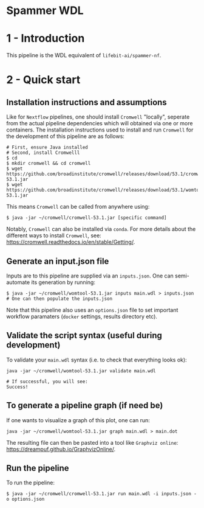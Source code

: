 # Spammer WDL

# 1 - Introduction

This pipeline is the WDL equivalent of `lifebit-ai/spammer-nf`.

# 2 - Quick start

## Installation instructions and assumptions

Like for `Nextflow` pipelines, one should install `Cromwell` "locally", seperate from the actual pipeline dependencies which will obtained via one or more containers. The installation instructions used to install and run `Cromwell` for the development of this pipeline are as follows:

```
# First, ensure Java installed
# Second, install Cromwelll
$ cd
$ mkdir cromwell && cd cromwell
$ wget https://github.com/broadinstitute/cromwell/releases/download/53.1/cromwell-53.1.jar
$ wget https://github.com/broadinstitute/cromwell/releases/download/53.1/womtool-53.1.jar
```

This means `Cromwell` can be called from anywhere using:
```
$ java -jar ~/cromwell/cromwell-53.1.jar [specific command]
```

Notably, `Cromwell` can also be installed via `conda`. For more details about the different ways to install `Cromwell`, see: https://cromwell.readthedocs.io/en/stable/Getting/.

## Generate an input.json file

Inputs are to this pipeline are supplied via an `inputs.json`. One can semi-automate its generation by running:
```
$ java -jar ~/cromwell/womtool-53.1.jar inputs main.wdl > inputs.json
# One can then populate the inputs.json
```

Note that this pipeline also uses an `options.json` file to set important workflow paramaters (`docker` settings, results directory etc).

## Validate the script syntax (useful during development)

To validate your `main.wdl` syntax (i.e. to check that everything looks ok):
```
java -jar ~/cromwell/womtool-53.1.jar validate main.wdl

# If successful, you will see:
Success!
```

## To generate a pipeline graph (if need be)

If one wants to visualize a graph of this plot, one can run:
```
java -jar ~/cromwell/womtool-53.1.jar graph main.wdl > main.dot
```
The resulting file can then be pasted into a tool like `Graphviz online`: https://dreampuf.github.io/GraphvizOnline/. 

## Run the pipeline

To run the pipeline:
```
$ java -jar ~/cromwell/cromwell-53.1.jar run main.wdl -i inputs.json -o options.json
```


